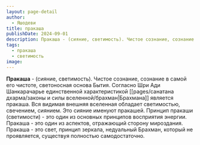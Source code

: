 ```yaml
---
layout: page-detail
author:
  - Яшодеви
title: пракаша
publishDate: 2024-09-01
description: Пракаша - (сияние, светимость). Чистое сознание, сознание в самой его чистоте, светоносная основа Бытия.
tags:
  - пракаша
  - светимость
image:
---
```

**Пракаша** - (сияние, светимость). Чистое сознание, сознание в самой его чистоте, светоносная основа Бытия.
Согласно Шри Ади Шанкарачарье единственной характеристикой [[pages/санатана дхарма/законы и силы вселенной/брахман|Брахмана]] является пракаша. Вся видимая внешняя вселенная обладает светимостью, свечением, сиянием. Это сияние именуют пракашей. Принцип пракаши (светимости) - это один из основных принципов восприятия энергии. Пракаша - это один из аспектов, отражающий сторону мироздания. Пракаша - это свет, принцип зеркала, недуальный Брахман, который не проявляется, существуя полностью самодостаточно.

